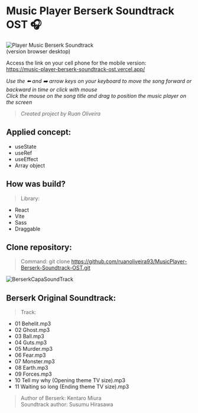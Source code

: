 # Music Player Berserk Soundtrack OST 🎧
![Player Music Berserk Soundtrack](https://github.com/user-attachments/assets/9d1de541-d0de-456c-a537-98d54d90d0f9)<br/>
(version browser desktop)

Access the link on your cell phone for the mobile version:<br/> https://music-player-berserk-soundtrack-ost.vercel.app/

<i>Use the ⬅️ and ➡️ arrow keys on your keyboard to move the song forward or backward in time or click with mouse</i><br/>
<i>Click the mouse on the song title and drag to position the music player on the screen</i>

> <i>Created project by Ruan Oliveira</i>

## Applied concept:

- useState
- useRef
- useEffect
- Array object

## How was build?

>Library:
  - React
  - Vite
  - Sass
  - Draggable
## Clone repository:

>Command: git clone https://github.com/ruanoliveira93/MusicPlayer-Berserk-Soundtrack-OST.git

![BerserkCapaSoundTrack](https://github.com/user-attachments/assets/8aede844-0ec0-411c-a6ca-479d48efa4e3)

## Berserk Original Soundtrack:
>Track:

- 01 Behelit.mp3
- 02 Ghost.mp3
- 03 Ball.mp3
- 04 Guts.mp3
- 05 Murder.mp3
- 06 Fear.mp3
- 07 Monster.mp3
- 08 Earth.mp3
- 09 Forces.mp3
- 10 Tell my why (Opening theme TV size).mp3
- 11 Waiting so long (Ending theme TV size).mp3

>Author of Berserk: Kentaro Miura<br/>
>Soundtrack author: Susumu Hirasawa

